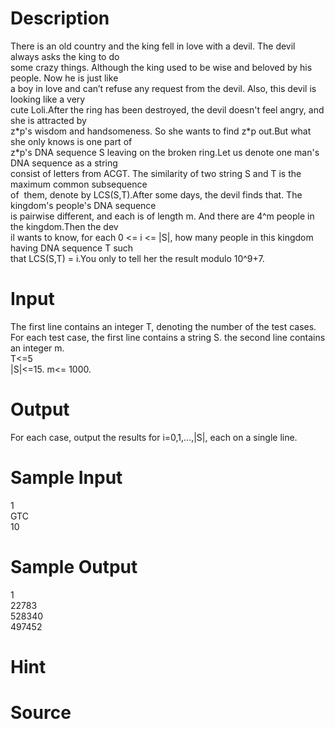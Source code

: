
# Description

<div class="content"><div>There is an old country and the king fell in love with a devil. The devil always asks the king to do</div>
<div>some crazy things. Although the king used to be wise and beloved by his people. Now he is just like</div>
<div>a boy in love and can’t refuse any request from the devil. Also, this devil is looking like a very</div>
<div>cute Loli.After the ring has been destroyed, the devil doesn&#39;t feel angry, and she is attracted by</div>
<div>z*p&#39;s wisdom and handsomeness. So she wants to find z*p out.But what she only knows is one part of</div>
<div>z*p&#39;s DNA sequence S leaving on the broken ring.Let us denote one man&#39;s DNA sequence as a string</div>
<div>consist of letters from ACGT. The similarity of two string S and T is the maximum common subsequence</div>
<div>of  them, denote by LCS(S,T).After some days, the devil finds that. The kingdom&#39;s people&#39;s DNA sequence</div>
<div>is pairwise different, and each is of length m. And there are 4^m people in the kingdom.Then the dev</div>
<div>il wants to know, for each 0 &lt;= i &lt;= |S|, how many people in this kingdom having DNA sequence T such</div>
<div>that LCS(S,T) = i.You only to tell her the result modulo 10^9+7.</div>
<div></div>
<p></p></div>

# Input

<div class="content"><div>The first line contains an integer T, denoting the number of the test cases.</div>
<div>For each test case, the first line contains a string S. the second line contains an integer m.</div>
<div>T&lt;=5</div>
<div>|S|&lt;=15. m&lt;= 1000.</div>
<div></div>
<p></p></div>

# Output

<div class="content"><div>For each case, output the results for i=0,1,...,|S|, each on a single line.</div>
<div></div>
<p></p></div>

# Sample Input

<div class="content"><span class="sampledata">1<br/>
GTC<br/>
10</span></div>

# Sample Output

<div class="content"><span class="sampledata">1<br/>
22783<br/>
528340<br/>
497452</span></div>

# Hint

<div class="content"><p></p></div>

# Source

<div class="content"><p><a href="problemset.php?search="></a></p></div>

